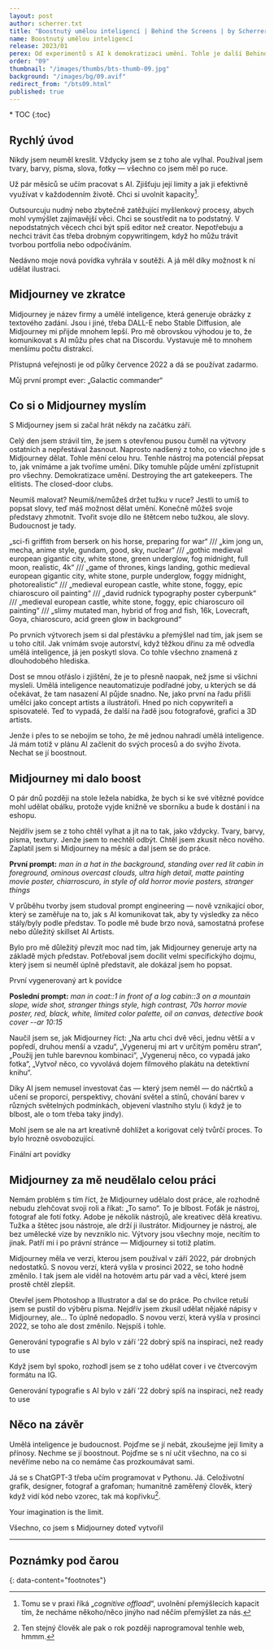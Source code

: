 ```yaml
---
layout: post
author: scherrer.txt
title: "Boostnutý umělou inteligencí | Behind the Screens | by Scherrer.txt"
name: Boostnutý umělou inteligencí
release: 2023/01
perex: Od experimentů s AI k demokratizaci umění. Tohle je další Behind the Screens!
order: "09"
thumbnail: "/images/thumbs/bts-thumb-09.jpg"
background: "/images/bg/09.avif"
redirect_from: "/bts09.html"
published: true
---
```


<div id="toc"></div>
* TOC
{:toc}

## Rychlý úvod
Nikdy jsem neuměl kreslit. Vždycky jsem se z toho ale vylhal. Používal jsem tvary, barvy, písma, slova, fotky — všechno co jsem měl po ruce.

Už pár měsíců se učím pracovat s AI. Zjišťuju její limity a jak ji efektivně využívat v každodenním životě. Chci si uvolnit kapacity[^1].

Outsourcuju nudný nebo zbytečně zatěžující myšlenkový procesy, abych mohl vymýšlet zajímavější věci. Chci se soustředit na to podstatný. V nepodstatných věcech chci být spíš editor než creator. Nepotřebuju a nechci trávit čas třeba drobným copywritingem, když ho můžu trávit tvorbou portfolia nebo odpočíváním.

Nedávno moje nová povídka vyhrála v soutěži. A já měl díky možnost k ní udělat ilustraci.

## Midjourney ve zkratce
Midjourney je název firmy a umělé inteligence, která generuje obrázky z textového zadání. Jsou i jiné, třeba DALL-E nebo Stable Diffusion, ale Midjourney mi přijde mnohem lepší. Pro mě obrovskou výhodou je to, že komunikovat s AI můžu přes chat na Discordu. Vystavuje mě to mnohem menšímu počtu distrakcí.

Přístupná veřejnosti je od půlky července 2022 a dá se používat zadarmo.

<div class="gallery-container">
  <div class="gallery-single" style="background-image: url('{{ site.url }}/images/bts-09-01.png');" data-full="{{ site.url }}/images/bts-09-01.png" alt="Obrázek složený ze čtyř menších obrázků, každý zobrazuje trochu jinou AI halucinaci na téma „vesmírný velitel“; postavy mají kulatou, lesklou helmu, z které vedou dýchací přístroje, kabát s vysokým límcem; jde o portrét, jsou jim vidět jen hlava a ramena; stojí na zamlženém, pastelově modro-červeném pozadí"></div>
  <div class="gallery-description">Můj první prompt ever: „Galactic commander“</div>
</div>

## Co si o Midjourney myslím

S Midjourney jsem si začal hrát někdy na začátku září.

Celý den jsem strávil tím, že jsem s otevřenou pusou čuměl na výtvory ostatních a nepřestával žasnout. Naprosto nadšený z toho, co všechno jde s Midjourney dělat. Tohle mění celou hru. Tenhle nástroj ma potenciál přepsat to, jak vnímáme a jak tvoříme umění. Díky tomuhle půjde umění zpřístupnit pro všechny. Demokratizace umění. Destroying the art gatekeepers. The elitists. The closed-door clubs.

Neumíš malovat? Neumíš/nemůžeš držet tužku v ruce? Jestli to umíš to popsat slovy, teď máš možnost dělat umění. Konečně můžeš svoje představy zhmotnit. Tvořit svoje dílo ne štětcem nebo tužkou, ale slovy. Budoucnost je tady.

<div class="gallery-container">
  <div class="gallery-single" style="background-image: url('{{ site.url }}/images/bts-09-02.png');" data-full="{{ site.url }}/images/bts-09-02.png" alt="Obrázek složený z šesti samostatných obrázků, pro popis přikládám svůj prompt níže"></div>
  <div class="gallery-description">„sci-fi griffith from berserk on his horse, preparing for war“ /// „kim jong un, mecha, anime style, gundam, good, sky, nuclear“ /// „gothic medieval european gigantic city, white stone, green underglow, fog midnight, full moon, realistic, 4k“ /// „game of thrones, kings landing, gothic medieval european gigantic city, white stone, purple underglow, foggy midnight, photorealistic“ /// „medieval european castle, white stone, foggy, epic chiaroscuro oil painting“ /// „david rudnick typography poster cyberpunk“ /// „medieval european castle, white stone, foggy, epic chiaroscuro oil painting“ /// „slimy mutated man, hybrid of frog and fish, 16k, Lovecraft, Goya, chiaroscuro, acid green glow in background“</div>
</div>

Po prvních výtvorech jsem si dal přestávku a přemýšlel nad tím, jak jsem se u toho cítil. Jak vnímám svoje autorství, když těžkou dřinu za mě odvedla umělá inteligence, já jen poskytl slova. Co tohle všechno znamená z dlouhodobého hlediska.

Dost se mnou otřáslo i zjištění, že je to přesně naopak, než jsme si všichni mysleli. Umělá inteligence neautomatizuje podřadné joby, u kterých se dá očekávat, že tam nasazení AI půjde snadno. Ne, jako první na řadu přišli umělci jako concept artists a ilustrátoři. Hned po nich copywriteři a spisovatelé. Teď to vypadá, že další na řadě jsou fotografové, grafici a 3D artists.

Jenže i přes to se nebojím se toho, že mě jednou nahradí umělá inteligence. Já mám totiž v plánu AI začlenit do svých procesů a do svýho života. Nechat se jí boostnout.

## Midjourney mi dalo boost
O pár dnů později na stole ležela nabídka, že bych si ke své vítězné povídce mohl udělat obálku, protože vyjde knižně ve sborníku a bude k dostání i na eshopu.

Nejdřív jsem se z toho chtěl vylhat a jít na to tak, jako vždycky. Tvary, barvy, písma, textury. Jenže jsem to nechtěl odbýt. Chtěl jsem zkusit něco nového. Zaplatil jsem si Midjourney na měsíc a dal jsem se do práce.

**První prompt:** _man in a hat in the background, standing over red lit cabin in foreground, ominous overcast clouds, ultra high detail, matte painting movie poster, chiarroscuro, in style of old horror movie posters, stranger things_

V průběhu tvorby jsem studoval prompt engineering — nově vznikající obor, který se zaměřuje na to, jak s AI komunikovat tak, aby ty výsledky za něco stály/byly podle představ. To podle mě bude brzo nová, samostatná profese nebo důležitý skillset AI Artists.

Bylo pro mě důležitý převzít moc nad tím, jak Midjourney generuje arty na základě mých představ. Potřeboval jsem docílit velmi specifickýho dojmu, který jsem si neuměl úplně představit, ale dokázal jsem ho popsat.

<div class="gallery-container">
  <div class="gallery-single" style="background-image: url('{{ site.url }}/images/bts-09-03.png');" data-full="{{ site.url }}/images/bts-09-03.png" alt="Obrázek složený ze čtyř menších obrázků; každý zobrazuje podobný záběr na jeden typ krajiny: dřevěná chata uprostřed pole nebo poblíž lesa, nad ní dramatická oblaka; celé to má hodně kontrastní nádech a obrázkům dominují bílá ve světlech, červená ve stínech a buď odstíny šedé nebo odstíny modré pro věci mezi tím."></div>
  <div class="gallery-description">První vygenerovaný art k povídce</div>
</div>

**Poslední prompt:** _man in coat::1 in front of a log cabin::3 on a mountain slope, wide shot, stranger things style, high contrast, 70s horror movie poster, red, black, white, limited color palette, oil on canvas, detective book cover --ar 10:15_

Naučil jsem se, jak Midjourney říct: „Na artu chci dvě věci, jednu větší a v popředí, druhou menší a vzadu“, „Vygeneruj mi art v určitým poměru stran“, „Použij jen tuhle barevnou kombinaci“, „Vygeneruj něco, co vypadá jako fotka“, „Vytvoř něco, co vyvolává dojem filmového plakátu na detektivní knihu“.

Díky AI jsem nemusel investovat čas — který jsem neměl — do náčrtků a učení se proporcí, perspektivy, chování světel a stínů, chování barev v různých světelných podmínkách, objevení vlastního stylu (i když je to blbost, ale o tom třeba taky jindy).

Mohl jsem se ale na art kreativně dohlížet a korigovat celý tvůrčí proces. To bylo hrozně osvobozující.

<div class="gallery-container">
  <div class="gallery-single" style="background-image: url('{{ site.url }}/images/bts-09-04.png');" data-full="{{ site.url }}/images/bts-09-04.png" alt="Tmavá, lehce nerozeznatelá postava v kabátu, který trochu vlaje ve větru, stojící ve sněhu a blátě před průčelím dřevěné, jednopatrové chaty (která působí lehce oranžovým dojmem) se sedlovou střechou a komínem, za ní šedozelený les táhnoucí se z levého horního rohu zrhuba do prostřed pravé strany, za lesem náznak hor na rudém pozadí"></div>
  <div class="gallery-description">Finální art povídky</div>
</div>

## Midjourney za mě neudělalo celou práci

Nemám problém s tím říct, že Midjourney udělalo dost práce, ale rozhodně nebudu zlehčovat svoji roli a říkat: „To samo“. To je blbost. Foťák je nástroj, fotograf ale fotí fotky. Adobe je několik nástrojů, ale kreativec dělá kreativu. Tužka a štětec jsou nástroje, ale drží ji ilustrátor. Midjourney je nástroj, ale bez umělecké vize by nevzniklo nic. Výtvory jsou všechny moje, necítím to jinak. Patří mi i po právní stránce — Midjourney si totiž platím.

Midjourney měla ve verzi, kterou jsem používal v září 2022, pár drobných nedostatků. S novou verzí, která vyšla v prosinci 2022, se toho hodně změnilo. I tak jsem ale viděl na hotovém artu pár vad a věcí, které jsem prostě chtěl zlepšit.

Otevřel jsem Photoshop a Illustrator a dal se do práce. Po chvilce retuší jsem se pustil do výběru písma. Nejdřív jsem zkusil udělat nějaké nápisy v Midjourney, ale… To úplně nedopadlo. S novou verzí, která vyšla v prosinci 2022, se toho ale dost změnilo. Nejspíš i tohle.

<div class="gallery-container">
  <div class="gallery-single" style="background-image: url('{{ site.url }}/images/bts-09-05.png');" data-full="{{ site.url }}/images/bts-09-05.png" alt="Štětcem napsané černobílé nesmysly, změt různých rozpoznatelných písmen a klikyháků, přesto ale působí esteticky zajímavým dojmem, jak kaligrafie v azbuce pro někoho, kdo neumí číst azbuku"></div>
  <div class="gallery-description">Generování typografie s AI bylo v září ’22 dobrý spíš na inspiraci, než ready to use</div>
</div>

Když jsem byl spoko, rozhodl jsem se z toho udělat cover i ve čtvercovým formátu na IG.

<div class="gallery-container">
  <div class="gallery-single" style="background-image: url('{{ site.url }}/images/bts-09-06.png');" data-full="{{ site.url }}/images/bts-09-06.png" alt="finální obálka povídky v různých velikostech a kontextech"></div>
  <div class="gallery-description">Generování typografie s AI bylo v září ’22 dobrý spíš na inspiraci, než ready to use</div>
</div>

## Něco na závěr

Umělá inteligence je budoucnost. Pojďme se jí nebát, zkoušejme její limity a přínosy. Nechme se jí boostnout. Pojďme se s ní učit všechno, na co si nevěříme nebo na co nemáme čas prozkoumávat sami.

Já se s ChatGPT-3 třeba učím programovat v Pythonu. Já. Celoživotní grafik, designer, fotograf a grafoman; humanitně zaměřený člověk, který když vidí kód nebo vzorec, tak má kopřivku[^2].

Your imagination is the limit.

<div class="gallery-container">
  <div class="gallery-single" style="background-image: url('{{ site.url }}/images/bts-09-07.png');" data-full="{{ site.url }}/images/bts-09-07.png" alt="obrovská spousta obrázků, který jsem vygeneroval; je tam cca 22 sloupců o cca 12 řadách, takže víc jak 270 obrázků"></div>
  <div class="gallery-description">Všechno, co jsem s Midjourney doteď vytvořil</div>
</div>

---

## Poznámky pod čarou

{: data-content="footnotes"}
[^1]: Tomu se v praxi říká „*cognitive offload*“, uvolnění přemýšlecích kapacit tím, že necháme někoho/něco jinýho nad něčím přemýšlet za nás.
[^2]: Ten stejný člověk ale pak o rok později naprogramoval tenhle web, hmmm.